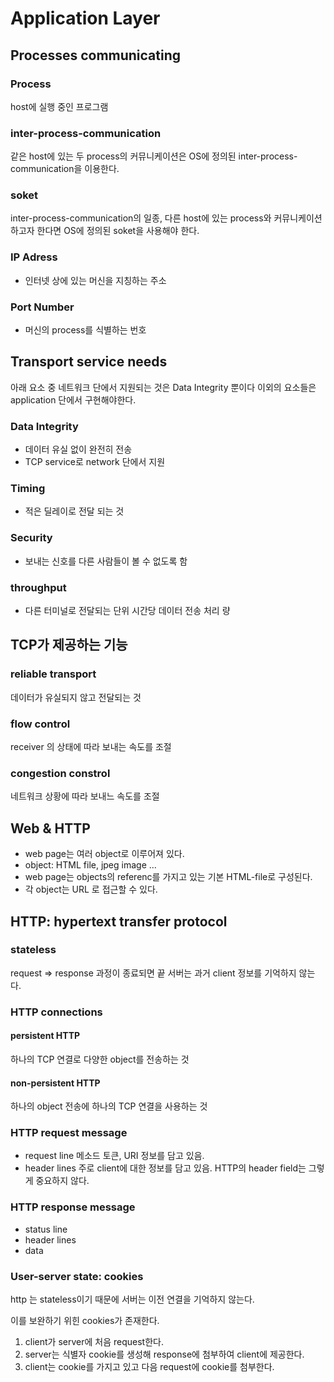 # Application Layer

## Processes communicating

### Process

host에 실행 중인 프로그램

### inter-process-communication

같은 host에 있는 두 process의 커뮤니케이션은 OS에 정의된 inter-process-communication을 이용한다.

### soket

inter-process-communication의 일종, 다른 host에 있는 process와 커뮤니케이션 하고자 한다면 OS에 정의된 soket을 사용해야 한다.

### IP Adress

- 인터넷 상에 있는 머신을 지칭하는 주소

### Port Number

- 머신의 process를 식별하는 번호

## Transport service needs

아래 요소 중 네트워크 단에서 지원되는 것은 Data Integrity 뿐이다 이외의 요소들은 application 단에서 구현해야한다.

### Data Integrity

- 데이터 유실 없이 완전히 전송
- TCP service로 network 단에서 지원

### Timing

- 적은 딜레이로 전달 되는 것

### Security

- 보내는 신호를 다른 사람들이 볼 수 없도록 함

### throughput

- 다른 터미널로 전달되는 단위 시간당 데이터 전송 처리 량

## TCP가 제공하는 기능

### reliable transport

데이터가 유실되지 않고 전달되는 것

### flow control

receiver 의 상태에 따라 보내는 속도를 조절

### congestion constrol

네트워크 상황에 따라 보내느 속도를 조절

## Web & HTTP

- web page는 여러 object로 이루어져 있다.
- object: HTML file, jpeg image ...
- web page는 objects의 referenc를 가지고 있는 기본 HTML-file로 구성된다.
- 각 object는 URL 로 접근할 수 있다.

## HTTP: hypertext transfer protocol

### stateless

request => response 과정이 종료되면 끝
서버는 과거 client 정보를 기억하지 않는다.

### HTTP connections

#### persistent HTTP

하나의 TCP 연결로 다양한 object를 전송하는 것

#### non-persistent HTTP

하나의 object 전송에 하나의 TCP 연결을 사용하는 것

### HTTP request message

- request line
  메소드 토큰, URI 정보를 담고 있음.
- header lines
  주로 client에 대한 정보를 담고 있음.
  HTTP의 header field는 그렇게 중요하지 않다.

### HTTP response message

- status line
- header lines
- data

### User-server state: cookies

http 는 stateless이기 때문에 서버는 이전 연결을 기억하지 않는다.

이를 보완하기 위힌 cookies가 존재한다.

1. client가 server에 처음 request한다.
2. server는 식별자 cookie를 생성해 response에 첨부하여 client에 제공한다.
3. client는 cookie를 가지고 있고 다음 request에 cookie를 첨부한다.
